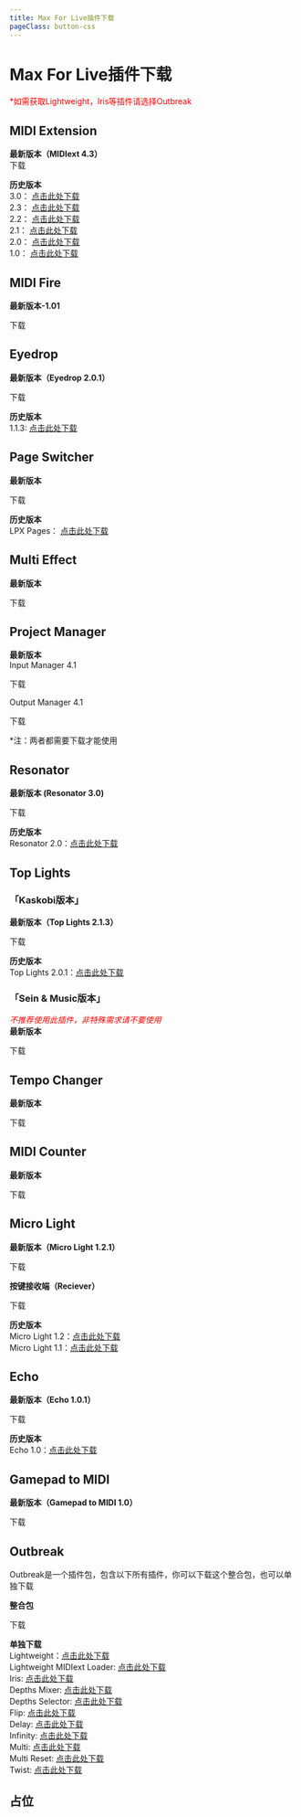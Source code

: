 ```yaml
---
title: Max For Live插件下载
pageClass: button-css
---
```


# Max For Live插件下载
<font color=red>*如需获取Lightweight，Iris等插件请选择Outbreak</font>



## MIDI Extension
**最新版本（MIDIext 4.3）**  
<a-button type="primary" href="">下载</a-button>

**历史版本**  
3.0： [点击此处下载]()  
2.3： [点击此处下载]()  
2.2： [点击此处下载]()  
2.1： [点击此处下载]()  
2.0： [点击此处下载]()  
1.0： [点击此处下载]()  



## MIDI Fire
**最新版本-1.01**  

<a-button type="primary" href="">下载</a-button>  



## Eyedrop
**最新版本（Eyedrop 2.0.1）**  

<a-button type="primary" href="">下载</a-button>  


**历史版本**  
1.1.3: [点击此处下载]()



## Page Switcher
**最新版本**  

<a-button type="primary" href="">下载</a-button>  


**历史版本**  
LPX Pages： [点击此处下载]()  



## Multi Effect
**最新版本**  

<a-button type="primary" href="">下载</a-button>  



## Project Manager
**最新版本**  
Input Manager 4.1

<a-button type="primary" href="">下载</a-button>  

Output Manager 4.1  

<a-button type="primary" href="">下载</a-button>  

*注：两者都需要下载才能使用



## Resonator
**最新版本 (Resonator 3.0)**  

<a-button type="primary" href="">下载</a-button>  



**历史版本**  
Resonator 2.0：[点击此处下载]()


## Top Lights
### 「Kaskobi版本」  
**最新版本（Top Lights 2.1.3）**  

<a-button type="primary" href="">下载</a-button>  

**历史版本**  
Top Lights 2.0.1：[点击此处下载]()  

### 「Sein & Music版本」
_<font color="red">不推荐使用此插件，非特殊需求请不要使用</font>_  
**最新版本**   

<a-button type="primary" href="">下载</a-button>    


## Tempo Changer
**最新版本**  

<a-button type="primary" href="">下载</a-button>  


## MIDI Counter
**最新版本**  

<a-button type="primary" href="">下载</a-button>  


## Micro Light
**最新版本（Micro Light 1.2.1）**  

<a-button type="primary" href="">下载</a-button>  

**按键接收端（Reciever）**  

<a-button type="primary" href="">下载</a-button>  

**历史版本**  
Micro Light 1.2：[点击此处下载]()  
Micro Light 1.1：[点击此处下载]()  


## Echo
**最新版本（Echo 1.0.1）**  

<a-button type="primary" href="">下载</a-button>  

**历史版本**  
Echo 1.0：[点击此处下载]()


## Gamepad to MIDI
**最新版本（Gamepad to MIDI 1.0）**  

<a-button type="primary" href="">下载</a-button>  


## Outbreak
Outbreak是一个插件包，包含以下所有插件，你可以下载这个整合包，也可以单独下载

**整合包**

<a-button type="primary" href="">下载</a-button>  

**单独下载**  
Lightweight：[点击此处下载]()  
Lightweight MIDIext Loader: [点击此处下载]()  
Iris: [点击此处下载]()  
Depths Mixer: [点击此处下载]()  
Depths Selector: [点击此处下载]()  
Flip: [点击此处下载]()  
Delay: [点击此处下载]()  
Infinity: [点击此处下载]()  
Multi: [点击此处下载]()  
Multi Reset: [点击此处下载]()  
Twist: [点击此处下载]()  


## 占位